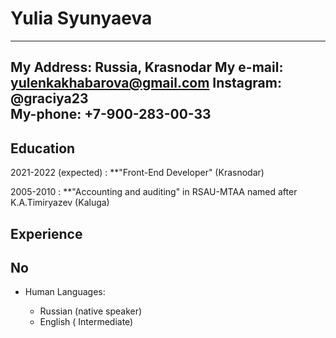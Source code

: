Yulia Syunyaeva
===============
          
-----------------------------------------------
My Address:   Russia, Krasnodar 
My e-mail: yulenkakhabarova@gmail.com
Instagram: @graciya23      
My-phone: +7-900-283-00-33 
-----------------------------------------------

Education
---------

2021-2022 (expected)
:   **"Front-End Developer" (Krasnodar) 

    
2005-2010
:  **"Accounting and auditing" in RSAU-MTAA named after K.A.Timiryazev (Kaluga)

Experience
----------
No 
----------------------------------------

* Human Languages:

     * Russian (native speaker)
     * English ( Intermediate)
